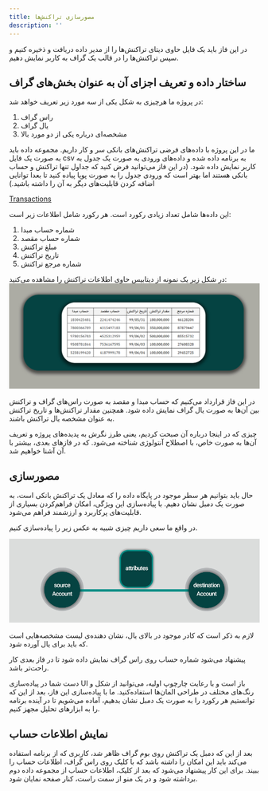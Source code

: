 ```yaml
---
title: مصورسازی تراکنش‌ها
description: ''
---
```


در این فاز باید یک فایل حاوی دیتای تراکنش‌ها را از مدیر داده دریافت و ذخیره کنیم و سپس تراکنش‌ها را در قالب یک گراف به کاربر نمایش دهیم.

## ساختار داده و تعریف اجزای آن به عنوان بخش‌های گراف

در پروژه ما هرچیزی به شکل یکی از سه مورد زیر تعریف خواهد شد:

1. راس گراف
2. یال گراف
3. مشخصه‌ای درباره یکی از دو مورد بالا

ما در این پروژه با داده‌های فرضی تراکنش‌های بانکی سر و کار داریم. مجموعه داده باید به صورت یک فایل
csv
به برنامه داده شده و داده‌های ورودی به صورت یک جدول به کاربر نمایش داده شود. (در این فاز می‌توانید فرض کنید که جداول تنها تراکنش و حساب بانکی هستند اما بهتر است که ورودی جدول را به صورت پویا پیاده کنید تا بعدا توانایی اضافه کردن قابلیت‌های دیگر به آن را داشته باشید.)

[Transactions](/datasets/transactions.zip)

این داده‌ها شامل تعداد زیادی رکورد است. هر رکورد شامل اطلاعات زیر است:

1. شماره حساب مبدا
2. شماره حساب مقصد
3. مبلغ تراکنش
4. تاریخ تراکنش
5. شماره مرجع تراکنش

در شکل زیر یک نمونه از دیتابیس حاوی اطلاعات تراکنش را مشاهده می‌کنید:
![Database View](./images/DataBase.jpg)

در این فاز قرارداد می‌کنیم که حساب مبدا و مقصد به صورت راس‌های گراف و تراکنش‌ بین‌ آن‌ها به صورت یال گراف نمایش داده شود. همچنین مقدار تراکنش‌ها و تاریخ تراکنش به عنوان مشخصه یال تراکنش باشند.

چیزی که در اینجا درباره آن صبحت کردیم، یعنی طرز نگرش به پدیده‌های پروژه و تعریف آن‌ها به صورت خاص، با اصطلاح آنتولوژی شناخته می‌شود. که در فازهای بعدی، بیشتر با آن آشنا خواهیم شد.

## مصورسازی

حال باید بتوانیم هر سطر موجود در پایگاه داده را که معادل یک تراکنش بانکی است، به صورت یک دمبل نشان دهیم. با پیاده‌سازی این ویژگی، امکان فراهم‌کردن بسیاری از قابلیت‌های پرکاربرد و ارزشمند فراهم می‌شود.

در واقع ما سعی داریم چیزی شبیه به عکس زیر را پیاده‌سازی کنیم.

![Data Dumble](./images/dumble.jpg)

لازم به ذکر است که کادر موجود در بالای یال، نشان‌ دهنده‌ی لیست مشخصه‌هایی است که باید برای یال آورده شود.

پیشنهاد می‌شود شماره حساب روی راس گراف نمایش داده شود تا در فاز بعدی کار راحت‌تر باشد.

دست شما در پیاده‌سازی
UI
باز است و با رعایت چارچوپ اولیه، می‌توانید از شکل و رنگ‌های مختلف در طراحی المان‌ها استفاده‌کنید.
ما با پیاده‌سازی این فاز، بعد از این که توانستیم هر رکورد را به صورت یک دمبل نشان بدهیم، آماده می‌شویم تا در آینده برنامه را به ابزارهای تحلیل مجهز کنیم.

## نمایش اطلاعات حساب

بعد از این که دمبل یک تراکنش روی بوم گراف ظاهر شد، کاربری که از برنامه استفاده می‌کند باید این امکان را داشته باشد که با کلیک روی راس گراف، اطلاعات حساب را ببیند. برای این کار پیشنهاد می‌شود که بعد از کلیک، اطلاعات حساب از مجموعه داده دوم برداشته شود و در یک منو از سمت راست، کنار صفحه نمایان شود.

